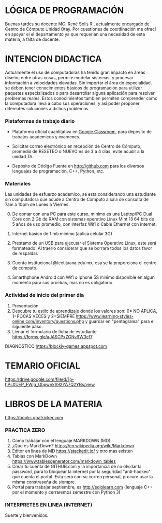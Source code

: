
# LÓGICA DE PROGRAMACIÓN

Buenas tardes su docente MC. René Solis R., actualmente encargado de Centro de Cómputo Unidad Otay.
Por cuestiones de coordinación me ofrecí en apoyar el el departamento ya que requerian una necesidad de esta materia, a falta de docente.

# INTENCION DIDACTICA
Actualmente el uso de computadoras ha tenido gran impacto en áreas diseño; entre otras cosas, permite modelar sistemas, y procesar información a velocidades elevadas. Sin importar el área de especialidad, se deben tener conocimientos básicos de programación para utilizar paquetes especializados o para desarrollar alguna aplicación para resolver problemas reales. Estos conocimientos también permiten comprender como la computadora lleva a cabo sus operaciones, y así poder proponer diferentes soluciones a dichos problemas.


### Plataformas de trabajo diario

- Plataforma oficial cuantitativa en [Google Classroom](https://classroom.google.com), para deposito de trabajos academicos y examenes.

- Solicitar correo electrónico en recepción de Centro de Cómputo, promedio de RESETEO o NUEVO es de 3 a 4 dias, evite acudir a la unidad TA.

- Depósito de Código Fuente en http://github.com para los diversos lenguajes de programación, C++,  Python, etc.


### Materiales
Las unidades de esfuerzo academico, se esta considerando una estudiante sin computadora que acude a Centro de Computo a sala de consulta de 7am a 10pm de Lunes a Viernes.

0. De contar con una PC para este curso, minimo es una Laptop/PC Dual Core con 2 Gb de RAM con sistemas operativo Linux Mint 18 64 bits de 5 años de uso promedio, con interfaz Wifi o Cable Ethernet con internet.

1. Internet basico de 1 mb minimo (aplica celular 3G) 

2. Prestamo de un USB para ejecutar el Sistema Operativo Linux, este será formateado. Al traerlo considerar que se borrará todos los datos favor de respaldar.

3. Cuenta institucional @tectijuana.edu.mx, esa se la proporciona el centro de computo.

4. Smarthphone Android con Wifi o Iphone 5S minimo disponible en algun momento para sus pruebas, mas no es obligatorio.

### Actividad de inicio del primer dia
1. Presentación.
2. Descubre tu estilo de aprendizaje donde los valores son: 0= NO APLICA, 1=POCAS VECES y 2=SIEMPRE https://www.learning-styles-online.com/inventory/questions.php y guardar en "pentagrama" para el siguiente paso.
3. Llenar el formulario de ficha de estudiante https://forms.gle/aJASCPxZGNv9W3cf7

DIAGNOSTICO
https://blockly-games.appspot.com

# TEMARIO OFICIAL
https://drive.google.com/file/d/1p-hPsXUEP_FWjq_QbpwnkS92YA7Q2YBs/view

# LIBROS DE LA MATERIA
https://books.goalkicker.com

### PRACTICA ZERO
1. Como trabajar con el lenguaje MARKDOWN  (MD)
2. ¿Que es MarkDown? https://en.wikipedia.org/wiki/Markdown
3. Editor en linea de MD  https://stackedit.io/  y otro mas existen
4. Tablas con MarkDown  https://www.tablesgenerator.com/markdown_tables
5. Crear tu cuenta de GITHUB.com y la importancia de no olvidar la password, para lo bloquear la internet por la seguridad "anti-hackeo" que cuenta el portal. Esta será con su correo personal, procure usar la misma constraseña de siempre.
6. Portal para trabajar septiembre, es http://sololearn.com (lenguaje C++ por el momento y cerraremos semestre con Python 3) 

### INTERPRETES EN LINEA (INTERNET)


Suerte y bienvenidos.

